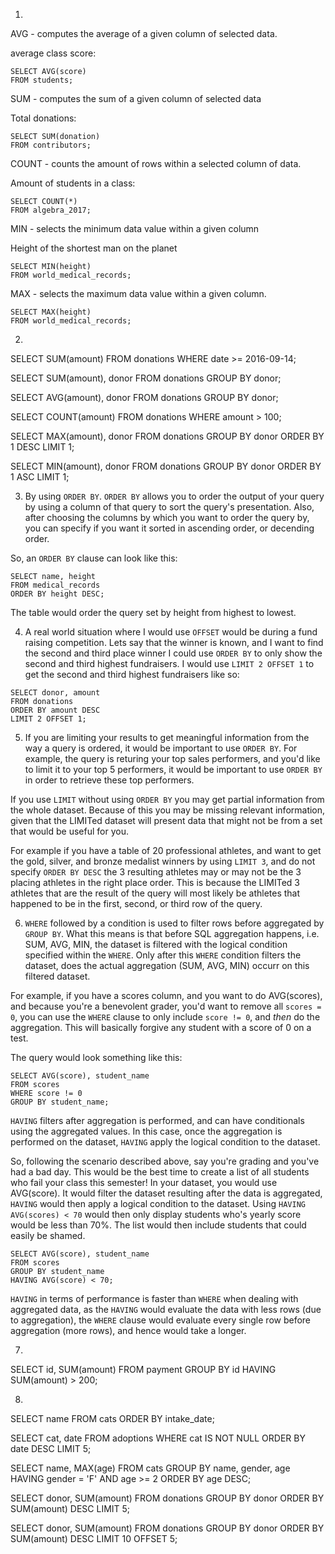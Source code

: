 1)

AVG - computes the average of a given column of selected data.

average class score:

```
SELECT AVG(score)
FROM students;
```

SUM - computes the sum of a given column of selected data

Total donations:

```
SELECT SUM(donation)
FROM contributors;
```

COUNT - counts the amount of rows within a selected column of data.

Amount of students in a class:

```
SELECT COUNT(*)
FROM algebra_2017;
```

MIN - selects the minimum data value within a given column

Height of the shortest man on the planet

```
SELECT MIN(height)
FROM world_medical_records;
```

MAX - selects the maximum data value within a given column.

```
SELECT MAX(height)
FROM world_medical_records;
```
2)

SELECT SUM(amount)
FROM donations
WHERE date >= 2016-09-14;

SELECT SUM(amount), donor
FROM donations
GROUP BY donor;

SELECT AVG(amount), donor
FROM donations
GROUP BY donor;

SELECT COUNT(amount)
FROM donations
WHERE amount > 100;

SELECT MAX(amount), donor
FROM donations
GROUP BY donor
ORDER BY 1 DESC
LIMIT 1;

SELECT MIN(amount), donor
FROM donations
GROUP BY donor
ORDER BY 1 ASC
LIMIT 1;

3) By using `ORDER BY`. `ORDER BY` allows you to order the output of your query by using a column of that query to sort the query's presentation. Also, after choosing the columns by which you want to order the query by, you can specify if you want it sorted in ascending order, or decending order.

So, an `ORDER BY` clause can look like this:

```
SELECT name, height
FROM medical_records
ORDER BY height DESC;
```

The table would order the query set by height from highest to lowest.

4) A real world situation where I would use `OFFSET` would be during a fund raising competition. Lets say that the winner is known, and I want to find the second and third place winner I could use `ORDER BY` to only show the second and third highest fundraisers. I would use  `LIMIT 2 OFFSET 1` to get the second and third highest fundraisers like so:

```
SELECT donor, amount
FROM donations
ORDER BY amount DESC
LIMIT 2 OFFSET 1;
```

5) If you are limiting your results to get meaningful information from the way a query is ordered, it would be important to use `ORDER BY`. For example, the query is returing your top sales performers, and you'd like to limit it to your top 5 performers, it would be important to use `ORDER BY` in order to retrieve these top performers. 

If you use `LIMIT` without using `ORDER BY` you may get partial information from the whole dataset. Because of this you may be missing relevant information, given that the LIMITed dataset will present data that might not be from a set that would be useful for you.

For example if you have a table of 20 professional athletes, and want to get the gold, silver, and bronze medalist winners by using `LIMIT 3`, and do not specify `ORDER BY DESC` the 3 resulting athletes may or may not be the 3 placing athletes in the right place order. This is because the LIMITed 3 athletes that are the result of the query will most likely be athletes that happened to be in the first, second, or third row of the query.

6) `WHERE` followed by a condition is used to filter rows before aggregated by `GROUP BY`. What this means is that before SQL aggregation happens, i.e. SUM, AVG, MIN, the dataset is filtered with the logical condition specified within the `WHERE`. Only after this `WHERE` condition filters the dataset, does the actual aggregation (SUM, AVG, MIN) occurr on this filtered dataset. 

For example, if you have a scores column, and you want to do AVG(scores), and because you're a benevolent grader, you'd want to remove all `scores = 0`, you can use the `WHERE` clause to only include `score != 0`, and _then_ do the aggregation. This will basically forgive any student with a score of 0 on a test.

The query would look something like this:

```
SELECT AVG(score), student_name
FROM scores
WHERE score != 0
GROUP BY student_name;
```

`HAVING` filters after aggregation is performed, and can have conditionals using the aggregated values. In this case, once the aggregation is performed on the dataset, `HAVING` apply the logical condition to the dataset.

So, following the scenario described above, say you're grading and you've had a bad day. This would be the best time to create a list of all students who fail your class this semester! In your dataset, you would use AVG(score). It would filter the dataset resulting after the data is aggregated, `HAVING` would then apply a logical condition to the dataset. Using `HAVING AVG(scores) < 70` would then only display students who's yearly score would be less than 70%. The list would then include students that could easily be shamed. 

```
SELECT AVG(score), student_name
FROM scores
GROUP BY student_name
HAVING AVG(score) < 70;
```
`HAVING` in terms of performance is faster than `WHERE` when dealing with aggregated data, as the `HAVING` would evaluate the data with less rows (due to aggregation), the `WHERE` clause would evaluate every single row before aggregation (more rows), and hence would take a longer.

7)

SELECT id, SUM(amount)
FROM payment
GROUP BY id
HAVING SUM(amount) > 200;

8)

SELECT name 
FROM cats
ORDER BY intake_date;

SELECT cat, date
FROM adoptions
WHERE cat IS NOT NULL
ORDER BY date DESC
LIMIT 5;

SELECT name, MAX(age)
FROM cats
GROUP BY name, gender, age
HAVING gender = 'F' AND age >= 2
ORDER BY age DESC;

SELECT donor, SUM(amount)
FROM donations
GROUP BY donor
ORDER BY SUM(amount) DESC
LIMIT 5;

SELECT donor, SUM(amount)
FROM donations
GROUP BY donor
ORDER BY SUM(amount) DESC
LIMIT 10 OFFSET 5;

